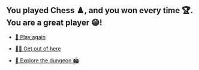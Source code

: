 ## You played Chess ♟️, and you won every time 🏆. You are a great player 😁!

- [🔄 Play again](1-BBA.md)

- [🏃‍♂️ Get out of here](1-A.md)

- [🔎  Explore the dungeon 🏟️](../1/2.md)